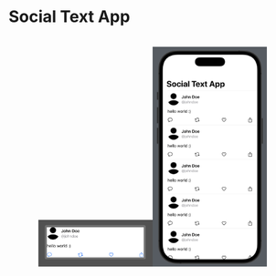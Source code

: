 # Social Text App

<p align="center">
<br><img src="PreviewsForGithub/SocialTextView.png" alt="Social Text View with like, re-social text, share, and comment" width="200"><img src="PreviewsForGithub/SocialTextListView.png" alt="Social Text List" width="200">
</p>
